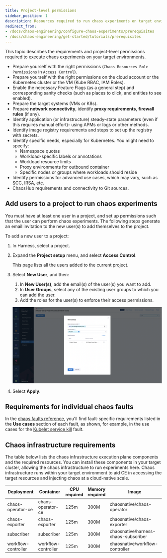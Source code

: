 ```yaml
---
title: Project-level permissions
sidebar_position: 1
description: Resources required to run chaos experiments on target environments.
redirect_from:
- /docs/chaos-engineering/configure-chaos-experiments/prerequisites
- /docs/chaos-engineering/get-started/tutorials/prerequisites
---
```


This topic describes the requirements and project-level permissions required to execute chaos experiments on your target environments.

- Prepare yourself with the right permissions (`Chaos Resources Role Permissions` in `Access Control`).
- Prepare yourself with the right permissions on the cloud account or the Kubernetes cluster or the VM (Kube RBAC, IAM Roles).
- Enable the necessary Feature Flags (as a general step) and corresponding sanity checks (such as places to click, and entities to see enabled).
- Prepare the target systems (VMs or K8s).
- Prepare **network connectivity**, identify **proxy requirements**, **firewall rules** (if any).
- Identify application (or infrastructure) steady-state parameters (even if this requires manual effort)- using APMs or logs or other methods.
- Identify image registry requirements and steps to set up the registry with secrets.
- Identify specific needs, especially for Kubernetes. You might need to specify:
	- Namespace quotas
	- Workload-specific labels or annotations
	- Workload resource limits
	- Proxy environments for outbound container
	- Specific nodes or groups where workloads should reside
- Identify permissions for advanced use cases, which may vary, such as SCC, IRSA, etc.
- ChaosHub requirements and connectivity to Git sources.

## Add users to a project to run chaos experiments

You must have at least one user in a project, and set up permissions such that the user can perform chaos experiments. The following steps generate an email invitation to the new user(s) to add themselves to the project.

To add a new user to a project:

1. In Harness, select a project.

1. Expand the **Project setup** menu, and select **Access Control**.

	This page lists all the users added to the current project.

1. Select **New User**, and then:

	1. In **New User(s)**, add the email(s) of the user(s) you want to add.
	1. In **User Groups**, select any of the existing user groups to which you can add the user.
	1. Add the roles for the user(s) to enforce their access permissions.

	![Add New User](./static/add-new-user.png)

1. Select **Apply**.

## Requirements for individual chaos faults

In the [chaos faults reference](/docs/chaos-engineering/chaos-faults/), you'll find fault-specific requirements listed in the **Use cases** section of each fault, as shown, for example, in the use cases for the [Kubelet service kill](/docs/chaos-engineering/chaos-faults/kubernetes/node/kubelet-service-kill#use-cases) fault.

## Chaos infrastructure requirements

The table below lists the chaos infrastructure execution plane components and the required resources. You can install these components in your target cluster, allowing the chaos infrastructure to run experiments here. Chaos infrastructure runs within your target environment to aid CE in accessing the target resources and injecting chaos at a cloud-native scale.

| Deployment | Container | CPU<br />required | Memory<br />required | Image |
|------------|-----------|-------------------|----------------------|-------|
| chaos-operator-ce  | chaos-operator-ce     | 125m | 300M | chaosnative/chaos-operator          |
| chaos-exporter     | chaos-exporter        | 125m | 300M | chaosnative/chaos-exporter          |
| subscriber         | subscriber            | 125m | 300M | chaosnative/harness-chaos-subscriber|
| workflow-controller| workflow-controller   | 125m | 300M | chaosnative/workflow-controller     |


